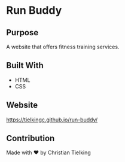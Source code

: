 # Run Buddy

## Purpose
A website that offers fitness training services.

## Built With
* HTML
* CSS

## Website
https://tielkingc.github.io/run-buddy/

## Contribution
Made with ❤️ by Christian Tielking
